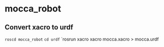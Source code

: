 # mocca_robot

## Convert xacro to urdf
`roscd mocca_robot`
`cd urdf`
`rosrun xacro xacro mocca.xacro > mocca.urdf